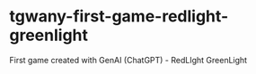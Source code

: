 # tgwany-first-game-redlight-greenlight
First game created with GenAI (ChatGPT) - RedLIght GreenLight
